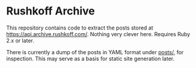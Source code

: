 # Rushkoff Archive

This repository contains code to extract the posts stored at
https://api.archive.rushkoff.com/.  Nothing very clever here. Requires
Ruby 2.x or later.

There is currently a dump of the posts in YAML format under
[posts/](./posts), for inspection. This may serve as a basis for
static site generation later.

